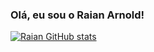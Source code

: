 ### Olá, eu sou o Raian Arnold!
[![Raian GitHub stats](https://github-readme-stats.vercel.app/api?username=raian26)](https://github.com/anuraghazra/github-readme-stats)
